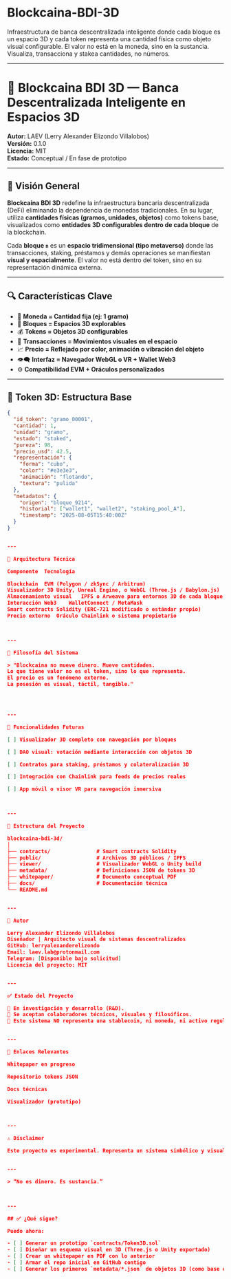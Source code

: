 # Blockcaina-BDI-3D
Infraestructura de banca descentralizada inteligente donde cada bloque es un espacio 3D y cada token representa una cantidad física como objeto visual configurable. El valor no está en la moneda, sino en la sustancia. Visualiza, transacciona y stakea cantidades, no números.

---

# 🧱 Blockcaina BDI 3D — Banca Descentralizada Inteligente en Espacios 3D

**Autor:** LAEV (Lerry Alexander Elizondo Villalobos)  
**Versión:** 0.1.0  
**Licencia:** MIT  
**Estado:** Conceptual / En fase de prototipo

---

## 🚀 Visión General

**Blockcaina BDI 3D** redefine la infraestructura bancaria descentralizada (DeFi) eliminando la dependencia de monedas tradicionales. En su lugar, utiliza **cantidades físicas (gramos, unidades, objetos)** como tokens base, visualizados como **entidades 3D configurables dentro de cada bloque** de la blockchain.

Cada **bloque `n`** es un **espacio tridimensional (tipo metaverso)** donde las transacciones, staking, préstamos y demás operaciones se manifiestan **visual y espacialmente**. El valor no está dentro del token, sino en su representación dinámica externa.

---

## 🔍 Características Clave

- 🧠 **Moneda = Cantidad fija (ej: 1 gramo)**  
- 🧱 **Bloques = Espacios 3D explorables**
- 💰 **Tokens = Objetos 3D configurables**
- 🔁 **Transacciones = Movimientos visuales en el espacio**
- 📈 **Precio = Reflejado por color, animación o vibración del objeto**
- 👁️‍🗨️ **Interfaz = Navegador WebGL o VR + Wallet Web3**
- ⚙️ **Compatibilidad EVM + Oráculos personalizados**

---

## 🧊 Token 3D: Estructura Base

```json
{
  "id_token": "gramo_00001",
  "cantidad": 1,
  "unidad": "gramo",
  "estado": "staked",
  "pureza": 98,
  "precio_usd": 42.5,
  "representación": {
    "forma": "cubo",
    "color": "#e3e3e3",
    "animación": "flotando",
    "textura": "pulida"
  },
  "metadatos": {
    "origen": "bloque_9214",
    "historial": ["wallet1", "wallet2", "staking_pool_A"],
    "timestamp": "2025-08-05T15:40:00Z"
  }
}


---

🧬 Arquitectura Técnica

Componente	Tecnología

Blockchain	EVM (Polygon / zkSync / Arbitrum)
Visualizador 3D	Unity, Unreal Engine, o WebGL (Three.js / Babylon.js)
Almacenamiento visual	IPFS o Arweave para entornos 3D de cada bloque
Interacción Web3	WalletConnect / MetaMask
Smart contracts	Solidity (ERC-721 modificado o estándar propio)
Precio externo	Oráculo Chainlink o sistema propietario



---

🧠 Filosofía del Sistema

> "Blockcaina no mueve dinero. Mueve cantidades.
Lo que tiene valor no es el token, sino lo que representa.
El precio es un fenómeno externo.
La posesión es visual, táctil, tangible."




---

🔧 Funcionalidades Futuras

[ ] Visualizador 3D completo con navegación por bloques

[ ] DAO visual: votación mediante interacción con objetos 3D

[ ] Contratos para staking, préstamos y colateralización 3D

[ ] Integración con Chainlink para feeds de precios reales

[ ] App móvil o visor VR para navegación inmersiva



---

📂 Estructura del Proyecto

blockcaina-bdi-3d/
│
├── contracts/               # Smart contracts Solidity
├── public/                  # Archivos 3D públicos / IPFS
├── viewer/                  # Visualizador WebGL o Unity build
├── metadata/                # Definiciones JSON de tokens 3D
├── whitepaper/              # Documento conceptual PDF
├── docs/                    # Documentación técnica
└── README.md


---

👑 Autor

Lerry Alexander Elizondo Villalobos
Diseñador | Arquitecto visual de sistemas descentralizados
GitHub: lerryalexanderelizondo
Email: laev.lab@protonmail.com
Telegram: [Disponible bajo solicitud]
Licencia del proyecto: MIT


---

✅ Estado del Proyecto

🧪 En investigación y desarrollo (R&D).
👷 Se aceptan colaboradores técnicos, visuales y filosóficos.
🚨 Este sistema NO representa una stablecoin, ni moneda, ni activo regulado.


---

📎 Enlaces Relevantes

Whitepaper en progreso

Repositorio tokens JSON

Docs técnicas

Visualizador (prototipo)



---

⚠️ Disclaimer

Este proyecto es experimental. Representa un sistema simbólico y visual de representación de cantidades y valor, no una infraestructura de pagos ni un reemplazo legal de ningún sistema financiero actual. No representa promoción de bienes ilícitos, y su uso depende del contexto y la intención del usuario.


---

> “No es dinero. Es sustancia.”



---

## ✅ ¿Qué sigue?

Puedo ahora:

- [ ] Generar un prototipo `contracts/Token3D.sol`  
- [ ] Diseñar un esquema visual en 3D (Three.js o Unity exportado)  
- [ ] Crear un whitepaper en PDF con lo anterior  
- [ ] Armar el repo inicial en GitHub contigo  
- [ ] Generar los primeros `metadata/*.json` de objetos 3D (como base de inventario)



